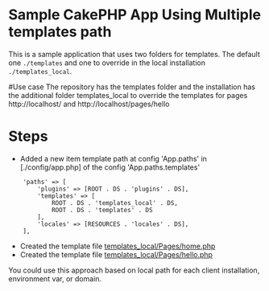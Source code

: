 # Sample CakePHP App Using Multiple templates path

This is a sample application that uses two folders for templates.
The default one `./templates` and one to override in the
local installation `./templates_local`.

#Use case
The repository has the templates folder and the installation
has the additional folder templates_local to override the
templates for pages http://localhost/ and http://localhost/pages/hello

# Steps

- Added a new item template path at config 'App.paths' in [./config/app.php]
 of the config 'App.paths.templates'
```
    'paths' => [
        'plugins' => [ROOT . DS . 'plugins' . DS],
        'templates' => [
            ROOT . DS . 'templates_local' . DS,
            ROOT . DS . 'templates' . DS
        ],
        'locales' => [RESOURCES . 'locales' . DS],
    ],
```
- Created the template file [templates_local/Pages/home.php](./templates_local/Pages/home.php)
- Created the template file [templates_local/Pages/hello.php](./templates_local/Pages/hello.php)

You could use this approach based on local path for each
client installation, environment var, or domain.
